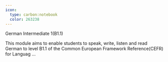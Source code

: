 ```yaml
---
icon:
  type: carbon:notebook
  color: 263238
---
```

German Intermediate 1(B1.1)

This module aims to enable students to speak, write, listen and read German to level B1.1 of the Common European Framework Reference(CEFR) for Languag ... 
